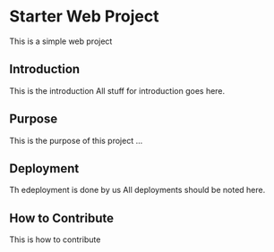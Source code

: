 # Starter Web Project
This is a simple web project

## Introduction
This is the introduction
All stuff for introduction goes here.

## Purpose
This is the purpose of this project ...

## Deployment
Th edeployment is done by us
All deployments should be noted here.

## How to Contribute
This is how to contribute
